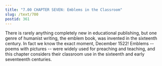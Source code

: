 ```yaml
---
title: "7.00 CHAPTER SEVEN: Emblems in the Classroom"
slug: /text/700
postid: 361
---
```

There is rarely anything completely new in educational publishing, but one genre of humanist writing, the emblem book, was invented in the sixteenth century. In fact we know the exact moment, December 1522! Emblems -- poems with pictures -- were widely used for preaching and teaching, and this chapter considers their classroom use in the sixteenth and early seventeenth centuries.
